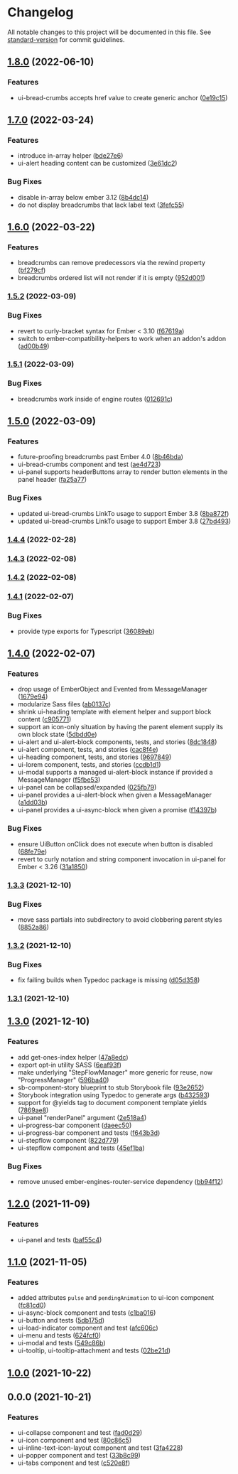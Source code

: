 # Changelog

All notable changes to this project will be documented in this file. See [standard-version](https://github.com/conventional-changelog/standard-version) for commit guidelines.

## [1.8.0](https://github.com/nsf-open/ember-ui-foundation/compare/v1.7.0...v1.8.0) (2022-06-10)


### Features

* ui-bread-crumbs accepts href value to create generic anchor ([0e19c15](https://github.com/nsf-open/ember-ui-foundation/commit/0e19c15a234bd3b527ed6e97fcab012bf840b869))

## [1.7.0](https://github.com/nsf-open/ember-ui-foundation/compare/v1.6.0...v1.7.0) (2022-03-24)


### Features

* introduce in-array helper ([bde27e6](https://github.com/nsf-open/ember-ui-foundation/commit/bde27e69c4705b60ea91ad5a3f15961a2564848a))
* ui-alert heading content can be customized ([3e61dc2](https://github.com/nsf-open/ember-ui-foundation/commit/3e61dc2d6ac97631354d93c4da30f5d77d2887d3))


### Bug Fixes

* disable in-array below ember 3.12 ([8b4dc14](https://github.com/nsf-open/ember-ui-foundation/commit/8b4dc14d0195683e169d8f8641960cdbc3ba23a6))
* do not display breadcrumbs that lack label text ([3fefc55](https://github.com/nsf-open/ember-ui-foundation/commit/3fefc55b7eacdaa94c87d392ed8f2c4387917f7b))

## [1.6.0](https://github.com/nsf-open/ember-ui-foundation/compare/v1.5.2...v1.6.0) (2022-03-22)


### Features

* breadcrumbs can remove predecessors via the rewind property ([bf279cf](https://github.com/nsf-open/ember-ui-foundation/commit/bf279cf1455227df1ed9b8fde62aa35de8253984))
* breadcrumbs ordered list will not render if it is empty ([952d001](https://github.com/nsf-open/ember-ui-foundation/commit/952d00192b9f05bb4cd84f05306ead44d5bdf7bb))

### [1.5.2](https://github.com/nsf-open/ember-ui-foundation/compare/v1.5.1...v1.5.2) (2022-03-09)


### Bug Fixes

* revert to curly-bracket syntax for Ember < 3.10 ([f67619a](https://github.com/nsf-open/ember-ui-foundation/commit/f67619ab4678731ad7fd1b06a9fa8499de2ca184))
* switch to ember-compatibility-helpers to work when an addon's addon ([ad00b49](https://github.com/nsf-open/ember-ui-foundation/commit/ad00b4978b6d353032a0ac4250e3e066be6da955))

### [1.5.1](https://github.com/nsf-open/ember-ui-foundation/compare/v1.5.0...v1.5.1) (2022-03-09)


### Bug Fixes

* breadcrumbs work inside of engine routes ([012691c](https://github.com/nsf-open/ember-ui-foundation/commit/012691cca1861b3a1bc62c0ab2bec999d9c1a3a1))

## [1.5.0](https://github.com/nsf-open/ember-ui-foundation/compare/v1.4.4...v1.5.0) (2022-03-09)


### Features

* future-proofing breadcrumbs past Ember 4.0 ([8b46bda](https://github.com/nsf-open/ember-ui-foundation/commit/8b46bda91f71de56f42f5210276cdb1feb35a9a3))
* ui-bread-crumbs component and test ([ae4d723](https://github.com/nsf-open/ember-ui-foundation/commit/ae4d723ed3a3460bd2597a7d77f3b9f2856f7ebe))
* ui-panel supports headerButtons array to render button elements in the panel header ([fa25a77](https://github.com/nsf-open/ember-ui-foundation/commit/fa25a770154068b6bc37561a4248c351589e402c))


### Bug Fixes

* updated ui-bread-crumbs LinkTo usage to support Ember 3.8 ([8ba872f](https://github.com/nsf-open/ember-ui-foundation/commit/8ba872f770b0c6bb04a39056911be85448034399))
* updated ui-bread-crumbs LinkTo usage to support Ember 3.8 ([27bd493](https://github.com/nsf-open/ember-ui-foundation/commit/27bd49364bd56bf76a3fba6bd714205de2ecac68))

### [1.4.4](https://github.com/nsf-open/ember-ui-foundation/compare/v1.4.3...v1.4.4) (2022-02-28)

### [1.4.3](https://github.com/nsf-open/ember-ui-foundation/compare/v1.4.2...v1.4.3) (2022-02-08)

### [1.4.2](https://github.com/nsf-open/ember-ui-foundation/compare/v1.4.1...v1.4.2) (2022-02-08)

### [1.4.1](https://github.com/nsf-open/ember-ui-foundation/compare/v1.4.0...v1.4.1) (2022-02-07)


### Bug Fixes

* provide type exports for Typescript ([36089eb](https://github.com/nsf-open/ember-ui-foundation/commit/36089ebdd49cbde442292f066b17dcb7eb3f009e))

## [1.4.0](https://github.com/nsf-open/ember-ui-foundation/compare/v1.3.3...v1.4.0) (2022-02-07)


### Features

* drop usage of EmberObject and Evented from MessageManager ([1679e94](https://github.com/nsf-open/ember-ui-foundation/commit/1679e94d61a2a83170fb62ddbeabfd59d7a8d0b9))
* modularize Sass files ([ab0137c](https://github.com/nsf-open/ember-ui-foundation/commit/ab0137c4c24e4fbe0779e50f8355fc7d0f7eae93))
* shrink ui-heading template with element helper and support block content ([c905771](https://github.com/nsf-open/ember-ui-foundation/commit/c9057713beb52e952158843012d9f09a694285ed))
* support an icon-only situation by having the parent element supply its own block state ([5dbdd0e](https://github.com/nsf-open/ember-ui-foundation/commit/5dbdd0ead5a65930357fa8bfac588d77d6ac856b))
* ui-alert and ui-alert-block components, tests, and stories ([8dc1848](https://github.com/nsf-open/ember-ui-foundation/commit/8dc1848147b5de78a52241bd9f6c28033fcfb020))
* ui-alert component, tests, and stories ([cac8f4e](https://github.com/nsf-open/ember-ui-foundation/commit/cac8f4ea4899e07eb3fd02688be60857509d4475))
* ui-heading component, tests, and stories ([9697849](https://github.com/nsf-open/ember-ui-foundation/commit/96978493563a5bbe67cf6a632fe0339a40a52b3a))
* ui-lorem component, tests, and stories ([ccdb1d1](https://github.com/nsf-open/ember-ui-foundation/commit/ccdb1d1fad2e5ece4ed0cd846fba077664d2abcd))
* ui-modal supports a managed ui-alert-block instance if provided a MessageManager ([f5fbe53](https://github.com/nsf-open/ember-ui-foundation/commit/f5fbe531e856d72abffbcd14012b4a16abff3e58))
* ui-panel can be collapsed/expanded ([025fb79](https://github.com/nsf-open/ember-ui-foundation/commit/025fb79b59e545aa42923b37e09d061664d5a607))
* ui-panel provides a ui-alert-block when given a MessageManager ([a1dd03b](https://github.com/nsf-open/ember-ui-foundation/commit/a1dd03b13eb189ddca43ff70d1d043f4ce0f2309))
* ui-panel provides a ui-async-block when given a promise ([f14397b](https://github.com/nsf-open/ember-ui-foundation/commit/f14397b3b5f4d35558c8d18315360a60311e53fd))


### Bug Fixes

* ensure UiButton onClick does not execute when button is disabled ([68fe79e](https://github.com/nsf-open/ember-ui-foundation/commit/68fe79ecacc16bcb03bb7299347ab4de3d108034))
* revert to curly notation and string component invocation in ui-panel for Ember < 3.26 ([31a1850](https://github.com/nsf-open/ember-ui-foundation/commit/31a185031f05b00b68c7de783abb08a4d9b97ebb))

### [1.3.3](https://github.com/nsf-open/ember-ui-foundation/compare/v1.3.2...v1.3.3) (2021-12-10)


### Bug Fixes

* move sass partials into subdirectory to avoid clobbering parent styles ([8852a86](https://github.com/nsf-open/ember-ui-foundation/commit/8852a864a9f38f62345b80ef3feed0a1200722d1))

### [1.3.2](https://github.com/nsf-open/ember-ui-foundation/compare/v1.3.0...v1.3.2) (2021-12-10)


### Bug Fixes

* fix failing builds when Typedoc package is missing ([d05d358](https://github.com/nsf-open/ember-ui-foundation/commit/d05d3587d9ac38ea9f353f3c29a8d978810b0e87))

### [1.3.1](https://github.com/nsf-open/ember-ui-foundation/compare/v1.3.0...v1.3.1) (2021-12-10)

## [1.3.0](https://github.com/nsf-open/ember-ui-foundation/compare/v1.2.0...v1.3.0) (2021-12-10)


### Features

* add get-ones-index helper ([47a8edc](https://github.com/nsf-open/ember-ui-foundation/commit/47a8edc7cae7d795141384045e5d100ba99c896f))
* export opt-in utility SASS ([6eaf93f](https://github.com/nsf-open/ember-ui-foundation/commit/6eaf93f68577287f2318752254c224eda1036674))
* make underlying "StepFlowManager" more generic for reuse, now "ProgressManager" ([596ba40](https://github.com/nsf-open/ember-ui-foundation/commit/596ba40d974ee24a3865e6e59dc08ecb658c1afc))
* sb-component-story blueprint to stub Storybook file ([93e2652](https://github.com/nsf-open/ember-ui-foundation/commit/93e265207a7e28f7e28bd51c606a65c3fa050c1a))
* Storybook integration using Typedoc to generate args ([b432593](https://github.com/nsf-open/ember-ui-foundation/commit/b43259370284935e088fca0ffb9d1e01deed330f))
* support for @yields tag to document component template yields ([7869ae8](https://github.com/nsf-open/ember-ui-foundation/commit/7869ae8aeb5a721a55f3b6b0d048dae5bd7f706b))
* ui-panel "renderPanel" argument ([2e518a4](https://github.com/nsf-open/ember-ui-foundation/commit/2e518a43ac365a335602623ce1fa841523a94bab))
* ui-progress-bar component ([daeec50](https://github.com/nsf-open/ember-ui-foundation/commit/daeec500c0006f01bb7600773ee9fae8ceefcd1c))
* ui-progress-bar component and tests ([f643b3d](https://github.com/nsf-open/ember-ui-foundation/commit/f643b3d2a6d217e2ef8d6a3f65234651b1d75772))
* ui-stepflow component ([822d779](https://github.com/nsf-open/ember-ui-foundation/commit/822d779fea2ca2e10c01aa4d3dec3aec24c8841b))
* ui-stepflow component and tests ([45ef1ba](https://github.com/nsf-open/ember-ui-foundation/commit/45ef1baa53ff95007fa167c5ea10824ca99aec75))


### Bug Fixes

* remove unused ember-engines-router-service dependency ([bb94f12](https://github.com/nsf-open/ember-ui-foundation/commit/bb94f12c1bfa43e1d4971838973df99053d8cec0))

## [1.2.0](https://github.com/nsf-open/ember-ui-foundation/compare/v1.1.0...v1.2.0) (2021-11-09)


### Features

* ui-panel and tests ([baf55c4](https://github.com/nsf-open/ember-ui-foundation/commit/baf55c4e90284338654351c004af6256a9a0b906))

## [1.1.0](https://github.com/nsf-open/ember-ui-foundation/compare/v1.0.0...v1.1.0) (2021-11-05)


### Features

* added attributes `pulse` and `pendingAnimation` to ui-icon component ([fc81cd0](https://github.com/nsf-open/ember-ui-foundation/commit/fc81cd0134ff44c2348c5e3f991afb4b7b405f9a))
* ui-async-block component and tests ([c1ba016](https://github.com/nsf-open/ember-ui-foundation/commit/c1ba016f4cf7b790c950a005f793368cc69bf7c9))
* ui-button and tests ([5db175d](https://github.com/nsf-open/ember-ui-foundation/commit/5db175dc8b4c8c0ac413ae5b8d5dbac5a47b1976))
* ui-load-indicator component and test ([afc606c](https://github.com/nsf-open/ember-ui-foundation/commit/afc606ca8fbd6460667d257993b0210cacf039db))
* ui-menu and tests ([624fcf0](https://github.com/nsf-open/ember-ui-foundation/commit/624fcf0c815779298c87099084729b5e0b481294))
* ui-modal and tests ([549c86b](https://github.com/nsf-open/ember-ui-foundation/commit/549c86be3e7754be22fc68359c70cdb52ffdd51c))
* ui-tooltip, ui-tooltip-attachment and tests ([02be21d](https://github.com/nsf-open/ember-ui-foundation/commit/02be21d48de7cfbd7705dd4481e3d718dae70dd2))

## [1.0.0](https://github.com/nsf-open/ember-ui-foundation/compare/v0.0.0...v1.0.0) (2021-10-22)

## 0.0.0 (2021-10-21)


### Features

* ui-collapse component and test ([fad0d29](https://github.com/nsf-open/ember-ui-foundation/commit/fad0d299987a94f0ec26f381b2f730fd173ac232))
* ui-icon component and test ([80c86c5](https://github.com/nsf-open/ember-ui-foundation/commit/80c86c53c07a3a7d883913734ed2cda7d8743a9c))
* ui-inline-text-icon-layout component and test ([3fa4228](https://github.com/nsf-open/ember-ui-foundation/commit/3fa4228910f130ee99cc9e54e7c23b5e82b20366))
* ui-popper component and test ([33b8c99](https://github.com/nsf-open/ember-ui-foundation/commit/33b8c9990dd0e2fb0de799f137d47fff050f690c))
* ui-tabs component and test ([c520e8f](https://github.com/nsf-open/ember-ui-foundation/commit/c520e8f07022efc96df13e1c7dadedc467424645))
